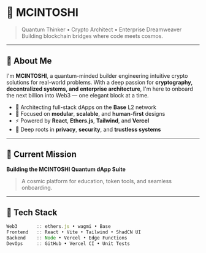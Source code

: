 # 🧠 MCINTOSHI

> Quantum Thinker • Crypto Architect • Enterprise Dreamweaver  
> Building blockchain bridges where code meets cosmos.

---

## 🌌 About Me

I'm **MCINTOSHI**, a quantum-minded builder engineering intuitive crypto solutions for real-world problems. With a deep passion for **cryptography, decentralized systems, and enterprise architecture**, I'm here to onboard the next billion into Web3 — one elegant block at a time.

- 🧬 Architecting full-stack dApps on the **Base** L2 network  
- 🧠 Focused on **modular**, **scalable**, and **human-first** designs  
- ⚡ Powered by **React**, **Ethers.js**, **Tailwind**, and **Vercel**  
- 🔐 Deep roots in **privacy**, **security**, and **trustless systems**

---

## 🔭 Current Mission

**Building the MCINTOSHI Quantum dApp Suite**  
> A cosmic platform for education, token tools, and seamless onboarding.

---

## 🧪 Tech Stack

```ts
Web3       :: ethers.js • wagmi • Base
Frontend   :: React • Vite • Tailwind • ShadCN UI
Backend    :: Node • Vercel • Edge Functions
DevOps     :: GitHub • Vercel CI • Unit Tests
